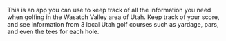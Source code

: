 This is an app you can use to keep track of all the information you need when golfing in the Wasatch Valley area of Utah. Keep track of your score, and see information from 3 local Utah golf courses such as yardage, pars, and even the tees for each hole.